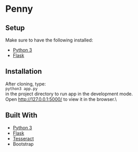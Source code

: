 # Penny

## Setup 
Make sure to have the following installed:
- [Python 3](https://www.python.org/downloads/)
- [Flask](https://flask.palletsprojects.com/en/1.1.x/installation/)


## Installation
After cloning, type:\
`python3 app.py`\
in the project directory to run app in the development mode.\
Open http://127.0.0.1:5000/ to view it in the browser.\

## Built With
- [Python 3](https://www.python.org/downloads/)
- [Flask](https://flask.palletsprojects.com/en/1.1.x/installation/)
- [Tesseract](https://github.com/tesseract-ocr/)
- Bootstrap
